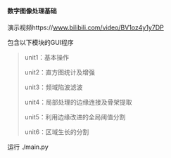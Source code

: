 #### 数字图像处理基础

演示视频https://www.bilibili.com/video/BV1oz4y1y7DP



包含以下模块的GUI程序

> unit1：基本操作
>
> unit2：直方图统计及增强
>
> unit3：频域陷波滤波
>
> unit4：局部处理的边缘连接及骨架提取
>
> unit5：利用边缘改进的全局阈值分割
>
> unit6：区域生长的分割

运行 ./main.py




